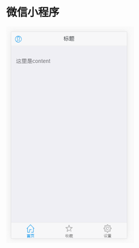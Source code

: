 # 微信小程序

![Image text](https://raw.githubusercontent.com/hongmaju/light7Local/master/img/productShow/20170518152848.png)